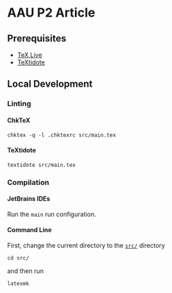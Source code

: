 # AAU P2 Article

## Prerequisites

- [TeX Live](https://www.tug.org/texlive/)
- [TeXtidote](https://sylvainhalle.github.io/textidote/)

## Local Development

### Linting

#### ChkTeX

```shell
chktex -q -l .chktexrc src/main.tex
```

#### TeXtidote

```shell
textidote src/main.tex
```

### Compilation

#### JetBrains IDEs

Run the `main` run configuration.

#### Command Line

First, change the current directory to the [`src/`](src) directory

```shell
cd src/
```

and then run

```shell
latexmk
```

